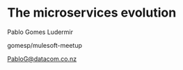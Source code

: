 
# The microservices evolution

Pablo Gomes Ludermir

<i class="fa fa-github fa-2x" aria-hidden="true"></i> gomesp/mulesoft-meetup

<i class="fa fa-envelope" aria-hidden="true"></i> PabloG@datacom.co.nz

